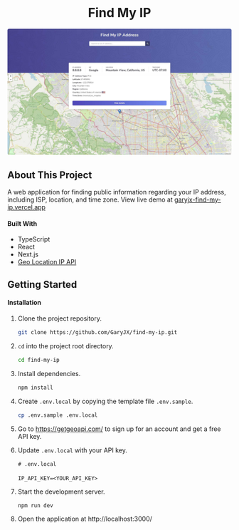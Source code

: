 <!-- PROJECT LOGO -->
<br />
<p align="center">
  <h1 align="center">Find My IP</h3>
  <p align="center">
  </p>
  <img src="public/demo.jpg" style="border-radius: 4px;">
</p>

<!-- ABOUT THE PROJECT -->

## About This Project

A web application for finding public information regarding your IP address, including ISP, location, and time zone. View live demo at <a href="https://garyjx-find-my-ip.vercel.app/" target="_blank">garyjx-find-my-ip.vercel.app</a>

#### Built With

- TypeScript
- React
- Next.js
- [Geo Location IP API](https://getgeoapi.com/)

<!-- GETTING STARTED -->

## Getting Started

#### Installation

1. Clone the project repository.
   ```sh
   git clone https://github.com/GaryJX/find-my-ip.git
   ```
2. `cd` into the project root directory.
   ```sh
   cd find-my-ip
   ```
3. Install dependencies.
   ```sh
   npm install
   ```
4. Create `.env.local` by copying the template file `.env.sample`.
   ```sh
   cp .env.sample .env.local
   ```
5. Go to https://getgeoapi.com/ to sign up for an account and get a free API key.
   <br>
6. Update `.env.local` with your API key.

   ```
   # .env.local

   IP_API_KEY=<YOUR_API_KEY>
   ```

7. Start the development server.
   ```sh
   npm run dev
   ```
8. Open the application at http://localhost:3000/
